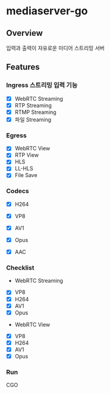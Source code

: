# mediaserver-go

## Overview
입력과 출력이 자유로운 미디어 스트리밍 서버

## Features
### Ingress 스트리밍 입력 기능
- [x] WebRTC Streaming
- [x] RTP Streaming
- [x] RTMP Streaming
- [x] 파일 Streaming

### Egress
- [x] WebRTC View
- [x] RTP View
- [x] HLS 
- [x] LL-HLS
- [x] File Save

### Codecs
- [x] H264
- [x] VP8
- [x] AV1
- [x] Opus
- [x] AAC


### Checklist
- WebRTC Streaming
- [x] VP8
- [x] H264
- [x] AV1
- [x] Opus

- WebRTC View
- [x] VP8
- [x] H264
- [x] AV1
- [x] Opus

### Run
CGO